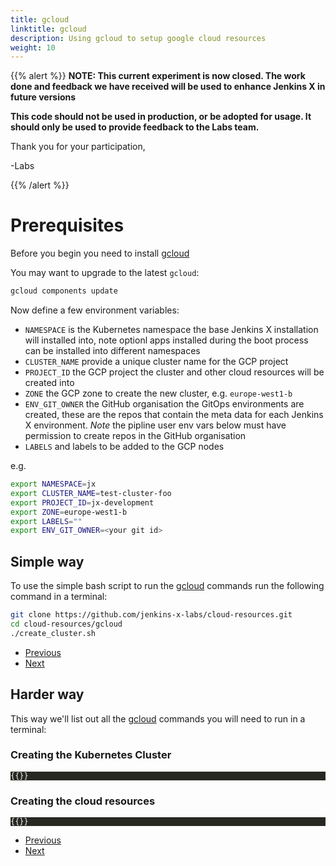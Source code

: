 ```yaml
---
title: gcloud
linktitle: gcloud
description: Using gcloud to setup google cloud resources
weight: 10
---
```


{{% alert %}}
**NOTE: This current experiment is now closed. The work done and feedback we have received will be used to enhance Jenkins X in future versions**

**This code should not be used in production, or be adopted for usage.  It should only be used to provide feedback to the Labs team.**

Thank you for your participation,

-Labs


{{% /alert %}}

# Prerequisites

Before you begin you need to install [gcloud](https://cloud.google.com/sdk/gcloud)

You may want to upgrade to the latest `gcloud`:

```bash
gcloud components update
```

Now define a few environment variables:

- `NAMESPACE` is the Kubernetes namespace the base Jenkins X installation will installed into, note optionl apps installed during the boot process can be installed into different namespaces
- `CLUSTER_NAME` provide a unique cluster name for the GCP project
- `PROJECT_ID` the GCP project the cluster and other cloud resources will be created into
- `ZONE` the GCP zone to create the new cluster, e.g. `europe-west1-b`
- `ENV_GIT_OWNER` the GitHub organisation the GitOps environments are created, these are the repos that contain the meta data for each Jenkins X environment.  _Note_ the pipline user env vars below must have permission to create repos in the GitHub organisation
- `LABELS` and labels to be added to the GCP nodes

e.g.

```bash
export NAMESPACE=jx
export CLUSTER_NAME=test-cluster-foo
export PROJECT_ID=jx-development
export ZONE=europe-west1-b
export LABELS=""
export ENV_GIT_OWNER=<your git id>
```

## Simple way

To use the simple bash script to run the [gcloud](https://cloud.google.com/sdk/gcloud) commands run the following command in a terminal:


```bash
git clone https://github.com/jenkins-x-labs/cloud-resources.git
cd cloud-resources/gcloud
./create_cluster.sh
```

<nav>
  <ul class="pagination">
    <li class="page-item"><a class="page-link" href="../">Previous</a></li>
    <li class="page-item"><a class="page-link" href="../../repository">Next</a></li>
  </ul>
</nav>

## Harder way

This way we'll list out all the [gcloud](https://cloud.google.com/sdk/gcloud) commands you will need to run in a terminal:

### Creating the Kubernetes Cluster

<div class="highlight">
<pre style="color:#f8f8f2;background-color:#272822;-moz-tab-size:4;-o-tab-size:4;tab-size:4"><code class="language-bash hljs" data-lang="bash">{{<gcp-create-cluster>}}</code></pre>
</div>

### Creating the cloud resources

<div class="highlight">
<pre style="color:#f8f8f8;background-color:#272822;-moz-tab-size:4;-o-tab-size:4;tab-size:4"><code class="language-bash hljs" data-lang="bash">{{<gcp-create-resources>}}</code></pre>
</div>

<nav>
  <ul class="pagination">
    <li class="page-item"><a class="page-link" href="../">Previous</a></li>
    <li class="page-item"><a class="page-link" href="../../repository">Next</a></li>
  </ul>
</nav>